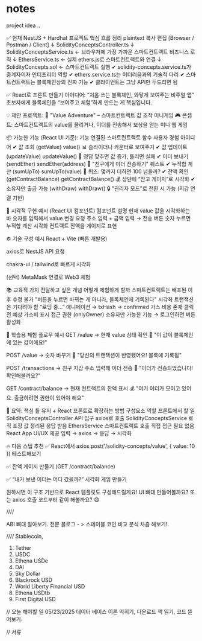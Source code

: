 # notes

project idea .. 

✅ 현재 NestJS + Hardhat 프로젝트 핵심 흐름 정리
plaintext
복사
편집
[Browser / Postman / Client]
        ↓
SolidityConceptsController.ts
        ↓
SolidityConceptsService.ts     ← 브라우저에 가장 가까운 스마트컨트랙트 비즈니스 로직
        ↓
EthersService.ts               ← 실제 ethers.js로 스마트컨트랙트와 연결
        ↓
SolidityConcepts.sol           ← 스마트컨트랙트 실행
✔ solidity-concepts.service.ts가 중계자이자 인터프리터 역할
✔ ethers.service.ts는 이더리움과의 기술적 다리
✔ 스마트컨트랙트는 블록체인상의 진짜 기능
✔ 클라이언트는 그냥 API만 두드리면 됨

✅ React로 프론트 만들기 아이디어: “처음 쓰는 블록체인, 와닿게 보여주는 비주얼 앱”
초보자에게 블록체인을 “보여주고 체험”하게 만드는 게 핵심입니다.

💡 제안 프로젝트:
🧠 "Value Adventure" – 스마트컨트랙트 값 조작 미니게임
🎮 콘셉트:
스마트컨트랙트의 value를 올리거나, 이더를 전송해서 보상을 얻는 미니 웹 게임

📦 가능한 기능 (React UI 기준):
기능	연결된 스마트컨트랙트 함수	사용자 경험 아이디어
✔ 값 조회 (getValue)	value()	📊 슬라이더나 카운터로 보여주기
✔ 값 업데이트 (updateValue)	updateValue()	🎯 정답 맞추면 값 증가, 틀리면 실패
✔ 이더 보내기 (sendEther)	sendEther(address)	🎁 "친구에게 이더 전송하기" 퀘스트
✔ 누적합 계산 (sumUpTo)	sumUpTo(value)	🧮 퀴즈: 몇까지 더하면 100 넘을까?
✔ 잔액 확인 (getContractBalance)	getContractBalance()	💰 상단에 “잔고 게이지”로 시각화
✔ 소유자만 출금 가능 (withDraw)	withDraw()	🔒 "관리자 모드"로 전환 시 가능 (지갑 연결 기반)

🎨 시각적 구현 예시 (React UI 컴포넌트)
컴포넌트	설명
<ValueGauge />	현재 value 값을 시각화하는 바
<UpdateForm />	숫자를 입력해서 value 변경 요청
<EtherSender />	주소 입력 + 금액 입력 → 전송 버튼
<SumGame />	숫자 누르면 누적합 계산 시각화
<BalanceBar />	컨트랙트 잔액을 게이지로 표현

⚙️ 기술 구성 예시
React + Vite (빠른 개발용)

axios로 NestJS API 요청

chakra-ui / tailwind로 빠르게 시각화

(선택) MetaMask 연결로 Web3 체험

📚 교육적 가치
전달하고 싶은 개념	어떻게 체험하게 할까
스마트컨트랙트는 배포된 이후 수정 불가	"버튼을 누르면 바뀌는 게 아니라, 블록체인에 기록된다" 시각화
트랜잭션은 기다려야 함	“로딩 중…” 애니메이션 → txHash → confirmed
가스 비용 존재	클릭 전 예상 가스비 표시
접근 권한 (onlyOwner)	소유자만 가능한 기능 → 로그인하면 버튼 활성화

🧭 학습용 체험 플로우 예시
GET /value → 현재 value 상태 확인
🧠 "이 값이 블록체인에 있는 값이에요!"

POST /value → 숫자 바꾸기
🎯 "당신의 트랜잭션이 반영됐어요! 블록에 기록됨"

POST /transactions → 친구 지갑 주소 입력해 이더 전송
💸 "이더가 전송되었습니다! 확인해볼까요?"

GET /contract/balance → 현재 컨트랙트의 잔액 표시
💰 "여기 이더가 모이고 있어요. 출금하려면 권한이 있어야 해요"

📌 요약: 핵심 틀 유지 + React 프론트로 확장하는 방법
구성요소	역할	프론트에서 할 일
SolidityConceptsController	API 입구	axios로 호출
SolidityConceptsService	로직 포장	값 정리된 응답 받음
EthersService	스마트컨트랙트 호출	직접 접근 필요 없음
React App	UI/UX 제공	입력 → axios → 응답 → 시각화

🔥 다음 스텝 추천
✅ React에서 axios.post('/solidity-concepts/value', { value: 10 }) 테스트해보기

✅ 잔액 게이지 만들기 (GET /contract/balance)

✅ “내가 보낸 이더는 어디 갔을까?” 시각화 게임 만들기

원하시면 이 구조 기반으로 React 템플릿도 구성해드릴게요!
UI 뼈대 만들어볼까요? 또는 axios 호출 코드부터 같이 해볼까요? 😄

//// 

ABI 뼈대 알아보기. 전문 블로그 - > 스테이블 코인 비교 분석 차츰 해보기!.


//// Stablecoin, 

1. Tether
2. USDC
3. Ethena USDe
4. DAI
5. Sky Dollar
6. Blackrock USD
7. World Liberty Financial USD
8. Ethena USDtb
9. First Digital USD

// 오늘 해야할 일 05/23/2025 
데이터 베이스 이론 익히기, 다운로드 
책 읽기, 코드 뜯어보기. 


// 서류 


    



